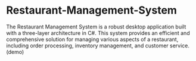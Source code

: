 # Restaurant-Management-System
The Restaurant Management System is a robust desktop application built with a three-layer architecture in C#. This system provides an efficient and comprehensive solution for managing various aspects of a restaurant, including order processing, inventory management, and customer service. (demo)
